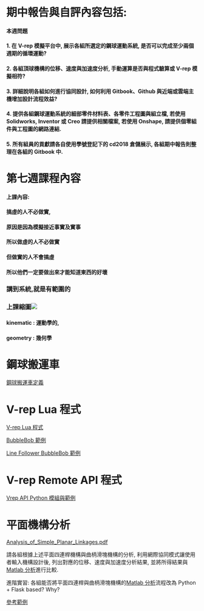 # **期中報告與自評內容包括**:

#### 本週問題

#### 1. 在 V-rep 模擬平台中, 展示各組所選定的鋼球運動系統, 是否可以完成至少兩個週期的循環運動?

#### 2. 各組頂球機構的位移、速度與加速度分析, 手動運算是否與程式驗算或 V-rep 模擬相符?

#### 3. 詳細說明各組如何進行協同設計, 如何利用 Gitbook、Github 與近端或雲端主機增加設計流程效益?

#### 4. 提供各組鋼球運動系統的細部零件材料表、各零件工程圖與組立檔, 若使用 Solidworks, Inventor 或 Creo 請提供相關檔案, 若使用 Onshape, 請提供個零組件與工程圖的網路連結.

#### 5. 所有組員的貢獻請各自使用學號登記下的 cd2018 倉儲展示, 各組期中報告則整理在各組的 Gitbook 中.

# 第七週課程內容

#### 上課內容:

#### 搞虛的人不必做實,

#### 原因是因為模擬接近事實及實事

#### 所以做虛的人不必做實

#### 但做實的人不會搞虛

#### 所以他們一定要做出來才能知道東西的好壞

### 講到系統,就是有範圍的

### 上課縮圖![](/assets/b9577e7e-d9be-4e01-b5a8-e729b020a764.jpg)

#### **kinematic : 運動學的,**

#### **geometry : 幾何學**

# 鋼球搬運車

[鋼球搬運車定義](https://github.com/mdecourse/cd2018/issues/21#issuecomment-376545656)

# V-rep Lua 程式

[V-rep Lua 程式](https://github.com/mdecourse/cd2018/issues/21#issuecomment-377108449)

[BubbleBob 範例](https://github.com/mdecourse/cd2018/blob/gh-pages/v-rep/BubbleRob/bubbleRob.ttt)

[Line Follower BubbleBob 範例](https://github.com/mdecourse/cd2018/blob/gh-pages/v-rep/BubbleRob/lineFollowingBubbleRob.ttt)

# V-rep Remote API 程式

[Vrep API Python 模組與範例](https://github.com/mdecourse/cd2018/tree/gh-pages/v-rep/vrep-api-python)

# 平面機構分析

[Analysis\_of\_Simple\_Planar\_Linkages.pdf](https://github.com/mdecourse/cd2018/blob/gh-pages/pdf/Analysis_of_Simple_Planar_Linkages.pdf)

請各組根據上述平面四連桿機構與曲柄滑塊機構的分析, 利用網際協同模式讓使用者輸入機構設計後, 列出對應的位移、速度與加速度分析結果, 並將所得結果與[Matlab 分析](https://github.com/mdecourse/cd2018/blob/gh-pages/pdf/A_Matlab_Program_for_Analysis_of_Kinematics.pdf)進行比較.

進階實習: 各組能否將平面四連桿與曲柄滑塊機構的[Matlab 分析](https://github.com/mdecourse/cd2018/blob/gh-pages/pdf/A_Matlab_Program_for_Analysis_of_Kinematics.pdf)流程改為 Python + Flask based? Why?

[參考範例](https://pdfs.semanticscholar.org/6248/3d4689cd5f5502c35ed93dcd0258d86f6047.pdf)

# 



